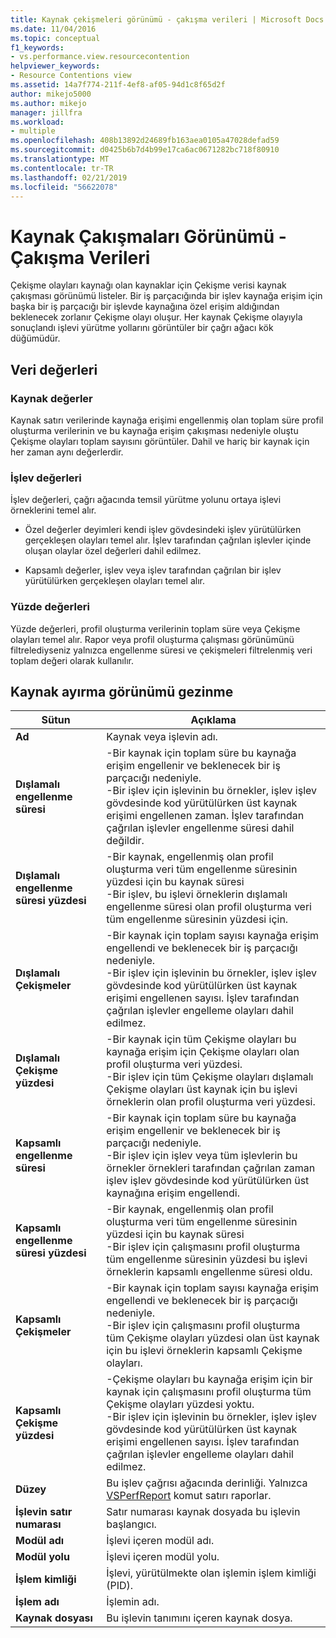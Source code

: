 ```yaml
---
title: Kaynak çekişmeleri görünümü - çakışma verileri | Microsoft Docs
ms.date: 11/04/2016
ms.topic: conceptual
f1_keywords:
- vs.performance.view.resourcecontention
helpviewer_keywords:
- Resource Contentions view
ms.assetid: 14a7f774-211f-4ef8-af05-94d1c8f65d2f
author: mikejo5000
ms.author: mikejo
manager: jillfra
ms.workload:
- multiple
ms.openlocfilehash: 408b13892d24689fb163aea0105a47028defad59
ms.sourcegitcommit: d0425b6b7d4b99e17ca6ac0671282bc718f80910
ms.translationtype: MT
ms.contentlocale: tr-TR
ms.lasthandoff: 02/21/2019
ms.locfileid: "56622078"
---
```

# <a name="resource-contentions-view---contention-data"></a>Kaynak Çakışmaları Görünümü - Çakışma Verileri
Çekişme olayları kaynağı olan kaynaklar için Çekişme verisi kaynak çakışması görünümü listeler. Bir iş parçacığında bir işlev kaynağa erişim için başka bir iş parçacığı bir işlevde kaynağına özel erişim aldığından beklenecek zorlanır Çekişme olayı oluşur. Her kaynak Çekişme olayıyla sonuçlandı işlevi yürütme yollarını görüntüler bir çağrı ağacı kök düğümüdür.

## <a name="data-values"></a>Veri değerleri

### <a name="resource-values"></a>Kaynak değerler
 Kaynak satırı verilerinde kaynağa erişimi engellenmiş olan toplam süre profil oluşturma verilerinin ve bu kaynağa erişim çakışması nedeniyle oluştu Çekişme olayları toplam sayısını görüntüler. Dahil ve hariç bir kaynak için her zaman aynı değerlerdir.

### <a name="function-values"></a>İşlev değerleri
 İşlev değerleri, çağrı ağacında temsil yürütme yolunu ortaya işlevi örneklerini temel alır.

-   Özel değerler deyimleri kendi işlev gövdesindeki işlev yürütülürken gerçekleşen olayları temel alır. İşlev tarafından çağrılan işlevler içinde oluşan olaylar özel değerleri dahil edilmez.

-   Kapsamlı değerler, işlev veya işlev tarafından çağrılan bir işlev yürütülürken gerçekleşen olayları temel alır.

### <a name="percentage-values"></a>Yüzde değerleri
 Yüzde değerleri, profil oluşturma verilerinin toplam süre veya Çekişme olayları temel alır. Rapor veya profil oluşturma çalışması görünümünü filtrelediyseniz yalnızca engellenme süresi ve çekişmeleri filtrelenmiş veri toplam değeri olarak kullanılır.

## <a name="navigating-the-resource-allocation-view"></a>Kaynak ayırma görünümü gezinme

|Sütun|Açıklama|
|------------|-----------------|
|**Ad**|Kaynak veya işlevin adı.|
|**Dışlamalı engellenme süresi**|-Bir kaynak için toplam süre bu kaynağa erişim engellenir ve beklenecek bir iş parçacığı nedeniyle.<br />-Bir işlev için işlevinin bu örnekler, işlev işlev gövdesinde kod yürütülürken üst kaynak erişimi engellenen zaman. İşlev tarafından çağrılan işlevler engellenme süresi dahil değildir.|
|**Dışlamalı engellenme süresi yüzdesi**|-Bir kaynak, engellenmiş olan profil oluşturma veri tüm engellenme süresinin yüzdesi için bu kaynak süresi<br />-Bir işlev, bu işlevi örneklerin dışlamalı engellenme süresi olan profil oluşturma veri tüm engellenme süresinin yüzdesi için.|
|**Dışlamalı Çekişmeler**|-Bir kaynak için toplam sayısı kaynağa erişim engellendi ve beklenecek bir iş parçacığı nedeniyle.<br />-Bir işlev için işlevinin bu örnekler, işlev işlev gövdesinde kod yürütülürken üst kaynak erişimi engellenen sayısı. İşlev tarafından çağrılan işlevler engelleme olayları dahil edilmez.|
|**Dışlamalı Çekişme yüzdesi**|-Bir kaynak için tüm Çekişme olayları bu kaynağa erişim için Çekişme olayları olan profil oluşturma veri yüzdesi.<br />-Bir işlev için tüm Çekişme olayları dışlamalı Çekişme olayları üst kaynak için bu işlevi örneklerin olan profil oluşturma veri yüzdesi.|
|**Kapsamlı engellenme süresi**|-Bir kaynak için toplam süre bu kaynağa erişim engellenir ve beklenecek bir iş parçacığı nedeniyle.<br />-Bir işlev için işlev veya tüm işlevlerin bu örnekler örnekleri tarafından çağrılan zaman işlev işlev gövdesinde kod yürütülürken üst kaynağına erişim engellendi.|
|**Kapsamlı engellenme süresi yüzdesi**|-Bir kaynak, engellenmiş olan profil oluşturma veri tüm engellenme süresinin yüzdesi için bu kaynak süresi<br />-Bir işlev için çalışmasını profil oluşturma tüm engellenme süresinin yüzdesi bu işlevi örneklerin kapsamlı engellenme süresi oldu.|
|**Kapsamlı Çekişmeler**|-Bir kaynak için toplam sayısı kaynağa erişim engellendi ve beklenecek bir iş parçacığı nedeniyle.<br />-Bir işlev için çalışmasını profil oluşturma tüm Çekişme olayları yüzdesi olan üst kaynak için bu işlevi örneklerin kapsamlı Çekişme olayları.|
|**Kapsamlı Çekişme yüzdesi**|-Çekişme olayları bu kaynağa erişim için bir kaynak için çalışmasını profil oluşturma tüm Çekişme olayları yüzdesi yoktu.<br />-Bir işlev için işlevinin bu örnekler, işlev işlev gövdesinde kod yürütülürken üst kaynak erişimi engellenen sayısı. İşlev tarafından çağrılan işlevler engelleme olayları dahil edilmez.|
|**Düzey**|Bu işlev çağrısı ağacında derinliği. Yalnızca [VSPerfReport](../profiling/vsperfreport.md) komut satırı raporlar.|
|**İşlevin satır numarası**|Satır numarası kaynak dosyada bu işlevin başlangıcı.|
|**Modül adı**|İşlevi içeren modül adı.|
|**Modül yolu**|İşlevi içeren modül yolu.|
|**İşlem kimliği**|İşlevi, yürütülmekte olan işlemin işlem kimliği (PID).|
|**İşlem adı**|İşlemin adı.|
|**Kaynak dosyası**|Bu işlevin tanımını içeren kaynak dosya.|
